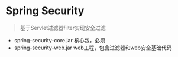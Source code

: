 # Spring Security

> 基于Servlet过滤器filter实现安全过滤

+ spring-security-core.jar 核心包，必须
+ spring-security-web.jar web工程，包含过滤器和web安全基础代码

